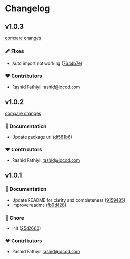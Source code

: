 # Changelog


## v1.0.3

[compare changes](https://github.com/rashidpathiyil/app-lock/compare/v1.0.2...v1.0.3)

### 🩹 Fixes

- Auto import not working ([764db7e](https://github.com/rashidpathiyil/app-lock/commit/764db7e))

### ❤️ Contributors

- Rashid Pathiyil <rashid@iocod.com>

## v1.0.2

[compare changes](https://github.com/rashidpathiyil/app-lock/compare/v1.0.1...v1.0.2)

### 📖 Documentation

- Update package url ([df581b6](https://github.com/rashidpathiyil/app-lock/commit/df581b6))

### ❤️ Contributors

- Rashid Pathiyil <rashid@iocod.com>

## v1.0.1


### 📖 Documentation

- Update README for clarity and completeness ([9159485](https://github.com/rashidpathiyil/app-lock/commit/9159485))
- Improve readme ([fb9d828](https://github.com/rashidpathiyil/app-lock/commit/fb9d828))

### 🏡 Chore

- Init ([25d2660](https://github.com/rashidpathiyil/app-lock/commit/25d2660))

### ❤️ Contributors

- Rashid Pathiyil <rashid@iocod.com>

